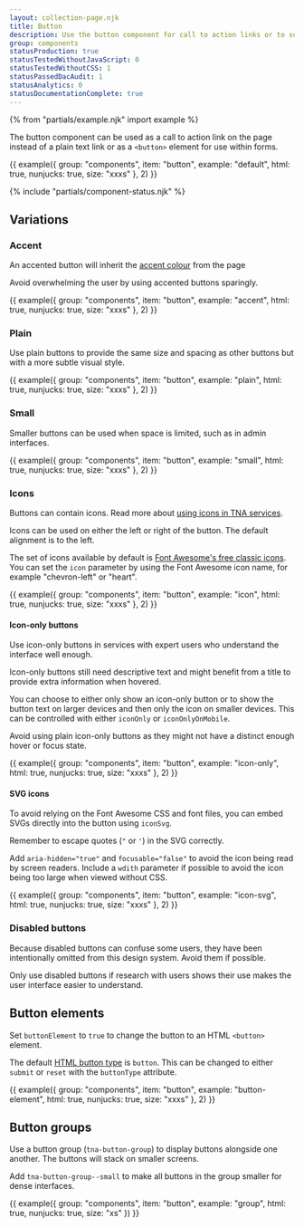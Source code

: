 ```yaml
---
layout: collection-page.njk
title: Button
description: Use the button component for call to action links or to submit data within forms.
group: components
statusProduction: true
statusTestedWithoutJavaScript: 0
statusTestedWithoutCSS: 1
statusPassedDacAudit: 1
statusAnalytics: 0
statusDocumentationComplete: true
---
```


{% from "partials/example.njk" import example %}

The button component can be used as a call to action link on the page instead of a plain text link or as a `<button>` element for use within forms.

{{ example({ group: "components", item: "button", example: "default", html: true, nunjucks: true, size: "xxxs" }, 2) }}

{% include "partials/component-status.njk" %}

## Variations

### Accent

An accented button will inherit the [accent colour](../../styles/colours/#accent-colours) from the page

Avoid overwhelming the user by using accented buttons sparingly.

{{ example({ group: "components", item: "button", example: "accent", html: true, nunjucks: true, size: "xxxs" }, 2) }}

### Plain

Use plain buttons to provide the same size and spacing as other buttons but with a more subtle visual style.

{{ example({ group: "components", item: "button", example: "plain", html: true, nunjucks: true, size: "xxxs" }, 2) }}

### Small

Smaller buttons can be used when space is limited, such as in admin interfaces.

{{ example({ group: "components", item: "button", example: "small", html: true, nunjucks: true, size: "xxxs" }, 2) }}

### Icons

Buttons can contain icons. Read more about [using icons in TNA services](../../styles/icons/#call-to-action-icons).

Icons can be used on either the left or right of the button. The default alignment is to the left.

The set of icons available by default is [Font Awesome's free classic icons](https://fontawesome.com/search?o=r&ic=free&ip=classic). You can set the `icon` parameter by using the Font Awesome icon name, for example "chevron-left" or "heart".

{{ example({ group: "components", item: "button", example: "icon", html: true, nunjucks: true, size: "xxxs" }, 2) }}

#### Icon-only buttons

Use icon-only buttons in services with expert users who understand the interface well enough.

Icon-only buttons still need descriptive text and might benefit from a title to provide extra information when hovered.

You can choose to either only show an icon-only button or to show the button text on larger devices and then only the icon on smaller devices. This can be controlled with either `iconOnly` or `iconOnlyOnMobile`.

Avoid using plain icon-only buttons as they might not have a distinct enough hover or focus state.

{{ example({ group: "components", item: "button", example: "icon-only", html: true, nunjucks: true, size: "xxxs" }, 2) }}

#### SVG icons

To avoid relying on the Font Awesome CSS and font files, you can embed SVGs directly into the button using `iconSvg`.

Remember to escape quotes (`"` or `'`) in the SVG correctly.

Add `aria-hidden="true"` and `focusable="false"` to avoid the icon being read by screen readers. Include a `wdith` parameter if possible to avoid the icon being too large when viewed without CSS.

{{ example({ group: "components", item: "button", example: "icon-svg", html: true, nunjucks: true, size: "xxxs" }, 2) }}

### Disabled buttons

Because disabled buttons can confuse some users, they have been intentionally omitted from this design system. Avoid them if possible.

Only use disabled buttons if research with users shows their use makes the user interface easier to understand.

## Button elements

Set `buttonElement` to `true` to change the button to an HTML `<button>` element.

The default [HTML button type](https://developer.mozilla.org/en-US/docs/Web/HTML/Reference/Elements/button#type) is `button`. This can be changed to either `submit` or `reset` with the `buttonType` attribute.

{{ example({ group: "components", item: "button", example: "button-element", html: true, nunjucks: true, size: "xxxs" }, 2) }}

## Button groups

Use a button group (`tna-button-group`) to display buttons alongside one another. The buttons will stack on smaller screens.

Add `tna-button-group--small` to make all buttons in the group smaller for dense interfaces.

{{ example({ group: "components", item: "button", example: "group", html: true, nunjucks: true, size: "xs" }) }}
